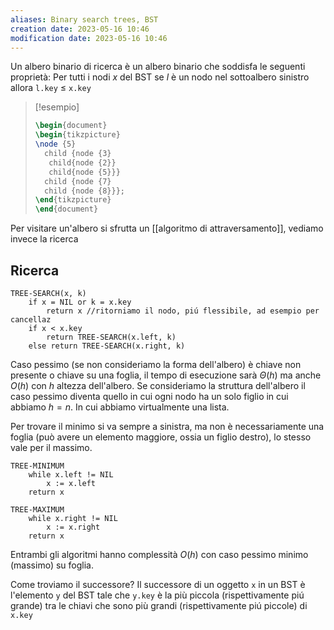 ```yaml
---
aliases: Binary search trees, BST
creation date: 2023-05-16 10:46
modification date: 2023-05-16 10:46
---
```


Un albero binario di ricerca è un albero binario che soddisfa le seguenti proprietà:
Per tutti i nodi $x$ del BST se $l$ è un nodo nel sottoalbero sinistro allora `l.key` $\leq$ `x.key`

> [!esempio]
> ```tikz
> \begin{document}
> \begin{tikzpicture}
> \node {5}
> 	child {node {3}
> 	 child{node {2}}
> 	 child{node {5}}}
> 	child {node {7}
> 	child {node {8}}};
> \end{tikzpicture}
> \end{document}
> ```

Per visitare un'albero si sfrutta un [[algoritmo di attraversamento]], vediamo invece la ricerca

## Ricerca
```
TREE-SEARCH(x, k)
	if x = NIL or k = x.key
		return x //ritorniamo il nodo, piú flessibile, ad esempio per cancellaz
	if x < x.key
		return TREE-SEARCH(x.left, k)
	else return TREE-SEARCH(x.right, k)
```
 Caso pessimo (se non consideriamo la forma dell'albero) è chiave non presente o chiave su una foglia, il tempo di esecuzione sarà $\Theta(h)$ ma anche $O(h)$ con $h$ altezza dell'albero. Se consideriamo la struttura dell'albero il caso pessimo diventa quello in cui ogni nodo ha un solo figlio in cui abbiamo $h = n$. In cui abbiamo virtualmente una lista.

 Per trovare il minimo si va sempre a sinistra, ma non è necessariamente una foglia (può avere un elemento maggiore, ossia un figlio destro), lo stesso vale per il massimo.

```
TREE-MINIMUM
	while x.left != NIL
		x := x.left
	return x
```

```
TREE-MAXIMUM
	while x.right != NIL
		x := x.right
	return x
```

Entrambi gli algoritmi hanno complessità $O(h)$ con caso pessimo minimo (massimo) su foglia.

Come troviamo il successore? Il successore di un oggetto `x` in un BST è l'elemento `y` del BST tale che `y.key` è la più piccola (rispettivamente piú grande) tra le chiavi che sono più grandi (rispettivamente piú piccole) di `x.key`